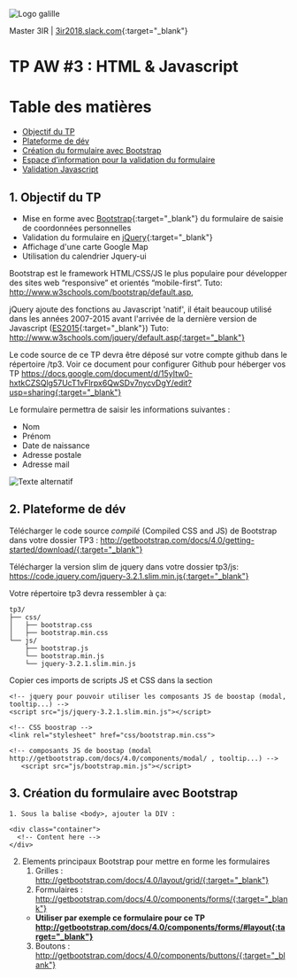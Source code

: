 ![Logo galille](https://github.com/bilelz/tpaw2018/blob/master/galilee.png?raw=true)

Master 3IR | [3ir2018.slack.com](https://3ir2018.slack.com){:target="_blank"}

TP AW #3 : HTML & Javascript
=================

Table des matières
=================

  * [Objectif du TP](#1-objectif-du-tp)
  * [Plateforme de dév](#2-plateforme-de-dév)
  * [Création du formulaire avec Bootstrap](#3-création-du-formulaire-avec-bootstrap)
  * [Espace d’information pour la validation du formulaire](#espace-dinformation-pour-la-validation-du-formulaire)
  * [Validation Javascript](#validation-javascript)
  
## 1. Objectif du TP
* Mise en forme avec [Bootstrap](https://github.com/twbs/bootstrap){:target="_blank"} du formulaire de saisie de coordonnées personnelles
* Validation du formulaire en [jQuery](https://jquery.com/){:target="_blank"}
* Affichage d'une carte Google Map
* Utilisation du calendrier Jquery-ui

Bootstrap est le framework HTML/CSS/JS le plus populaire pour développer des sites web “responsive” et orientés “mobile-first”.
Tuto: http://www.w3schools.com/bootstrap/default.asp, 

jQuery ajoute des fonctions au Javascript 'natif', il était beaucoup utilisé dans les années 2007-2015 avant l'arrivée de la dernière version de Javascript ([ES2015](http://www.lilleweb.fr/js/2015/03/23/a-la-decouverte-de-es2015/){:target="_blank"})
Tuto: http://www.w3schools.com/jquery/default.asp{:target="_blank"}

Le code source de ce TP devra être déposé sur votre compte github dans le répertoire /tp3. Voir ce document pour configurer Github pour héberger vos TP
https://docs.google.com/document/d/15yItw0-hxtkCZSQlg57UcT1vFlrpx6QwSDv7nycvDgY/edit?usp=sharing{:target="_blank"}

Le formulaire permettra de saisir les informations suivantes :
* Nom
* Prénom 
* Date de naissance
* Adresse postale
* Adresse mail

![Texte alternatif](https://raw.githubusercontent.com/bilelz/tpaw2018/master/tp3/image1.png "texte pour le titre, facultatif")   


## 2. Plateforme de dév

Télécharger le code source *compilé* (Compiled CSS and JS) de Bootstrap dans votre dossier TP3 : http://getbootstrap.com/docs/4.0/getting-started/download/{:target="_blank"}

Télécharger la version slim de jquery dans votre dossier tp3/js: https://code.jquery.com/jquery-3.2.1.slim.min.js{:target="_blank"}

Votre répertoire tp3 devra ressembler à ça:


```
tp3/
├── css/
│   ├── bootstrap.css
│   ├── bootstrap.min.css
└── js/
    ├── bootstrap.js
    └── bootstrap.min.js
    └── jquery-3.2.1.slim.min.js    
```


Copier ces imports de scripts JS et CSS dans la section <HEAD>
```
<!-- jquery pour pouvoir utiliser les composants JS de boostap (modal, tooltip...) -->
<script src="js/jquery-3.2.1.slim.min.js"></script>

<!-- CSS boostrap -->
<link rel="stylesheet" href="css/bootstrap.min.css">

<!-- composants JS de boostap (modal http://getbootstrap.com/docs/4.0/components/modal/ , tooltip...) -->
   <script src="js/bootstrap.min.js"></script>
```

## 3. Création du formulaire avec Bootstrap
    1. Sous la balise <body>, ajouter la DIV :
```
<div class="container">
  <!-- Content here -->
</div>
```

   2. Elements principaux Bootstrap pour mettre en forme les formulaires
      1. Grilles : http://getbootstrap.com/docs/4.0/layout/grid/{:target="_blank"}
      2. Formulaires : http://getbootstrap.com/docs/4.0/components/forms/{:target="_blank"}
      * **Utiliser par exemple ce formulaire pour ce TP http://getbootstrap.com/docs/4.0/components/forms/#layout{:target="_blank"}**
      3. Boutons : http://getbootstrap.com/docs/4.0/components/buttons/{:target="_blank"}
